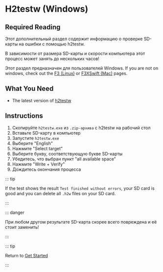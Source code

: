 # H2testw (Windows)

## Required Reading

Этот дополнительный раздел содержит информацию о проверке SD-карты на ошибки с помощью h2testw.

В зависимости от размера SD-карты и скорости компьютера этот процесс может занять до нескольких часов!

Этот раздел предназначен для пользователей Windows. If you are not on windows, check out the [F3 (Linux)](f3-\(linux\)) or [F3XSwift (Mac)](f3xswift-\(mac\)) pages.

## What You Need

- The latest version of [h2testw](https://www.heise.de/ct/Redaktion/bo/downloads/h2testw_1.4.zip)

## Instructions

1. Скопируйте `h2testw.exe` из `.zip-архива` с h2testw на рабочий стол
2. Вставьте SD-карту в компьютер
3. Запустите `h2testw.exe`
4. Выберите "English"
5. Нажмите "Select target"
6. Выберите букву, соответствующую букве SD-карты
7. Убедитесь, что выбран пункт "all available space"
8. Нажмите "Write + Verify"
9. Дождитесь окончания процесса

::: tip

If the test shows the result `Test finished without errors`, your SD card is good and you can delete all `.h2w` files on your SD card.

:::

::: danger

При любом другом результате SD-карта скорее всего повреждена и её стоит заменить!

:::

::: tip

Return to [Get Started](get-started)

:::
